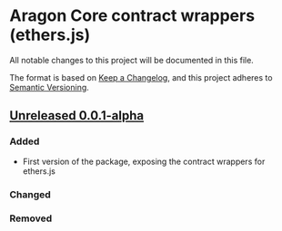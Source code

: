 # Aragon Core contract wrappers (ethers.js)
All notable changes to this project will be documented in this file.

The format is based on [Keep a Changelog](https://keepachangelog.com/en/1.0.0/),
and this project adheres to [Semantic Versioning](https://semver.org/spec/v2.0.0.html).

## [Unreleased 0.0.1-alpha]

### Added
- First version of the package, exposing the contract wrappers for ethers.js
  
### Changed

### Removed


[Unreleased 0.0.1-alpha]: Missing-Link
